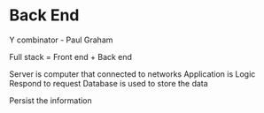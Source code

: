 # Back End

Y combinator - Paul Graham

Full stack = Front end + Back end

Server is computer that connected to networks
Application is Logic Respond to request
Database is used to store the data

Persist the information 